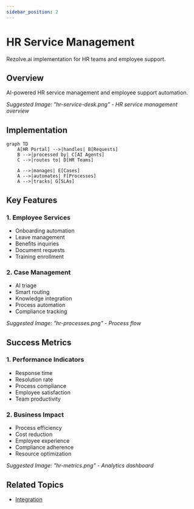 ```yaml
---
sidebar_position: 2
---
```


# HR Service Management

Rezolve.ai implementation for HR teams and employee support.

## Overview

AI-powered HR service management and employee support automation.

_Suggested Image: "hr-service-desk.png" - HR service management overview_

## Implementation

```mermaid
graph TD
    A[HR Portal] -->|handles| B[Requests]
    B -->|processed by| C[AI Agents]
    C -->|routes to| D[HR Teams]
    
    A -->|manages| E[Cases]
    A -->|automates| F[Processes]
    A -->|tracks| G[SLAs]
```

## Key Features

### 1. Employee Services
- Onboarding automation
- Leave management
- Benefits inquiries
- Document requests
- Training enrollment

### 2. Case Management
- AI triage
- Smart routing
- Knowledge integration
- Process automation
- Compliance tracking

_Suggested Image: "hr-processes.png" - Process flow_

## Success Metrics

### 1. Performance Indicators
- Response time
- Resolution rate
- Process compliance
- Employee satisfaction
- Team productivity

### 2. Business Impact
- Process efficiency
- Cost reduction
- Employee experience
- Compliance adherence
- Resource optimization

_Suggested Image: "hr-metrics.png" - Analytics dashboard_

## Related Topics
- [Integration](../portal/integration)
